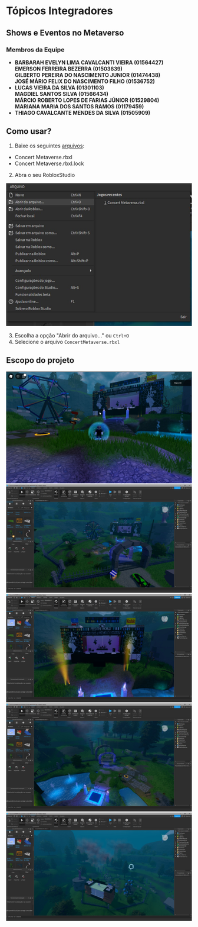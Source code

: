 # Tópicos Integradores 

## Shows e Eventos no Metaverso

### Membros da Equipe

- **BARBARAH EVELYN LIMA CAVALCANTI VIEIRA (01564427)**</br>
**EMERSON FERREIRA BEZERRA (01503639)**</br>
**GILBERTO PEREIRA DO NASCIMENTO JUNIOR (01474438)**</br>
 **JOSÉ MÁRIO FELIX DO NASCIMENTO FILHO (01536752)**</br>
- **LUCAS VIEIRA DA SILVA (01301103)**</br>
 **MAGDIEL SANTOS SILVA (01566434)**</br>
**MÁRCIO ROBERTO LOPES DE FARIAS JÚNIOR (01529804)**</br>
**MARIANA MARIA DOS SANTOS RAMOS (01179459)**</br>
- **THIAGO CAVALCANTE MENDES DA SILVA (01505909)**</br>

## Como usar?

1. Baixe os seguintes [arquivos](https://github.com/lucasarieiv/topicos-integrados/tree/main/concert_metaverse):

- Concert Metaverse.rbxl
- Concert Metaverse.rbxl.lock

2. Abra o seu RobloxStudio

<img src="./img/tutorial.jpeg">

3. Escolha a opção "Abrir do arquivo..." ou `Ctrl+O`
4. Selecione o arquivo `ConcertMetaverse.rbxl`

## Escopo do projeto

<img src="./img/metaverse_05.jpeg">
<img src="./img/metaverse_01.jpeg">
<img src="./img/metaverse_02.jpeg">
<img src="./img/metaverse_03.jpeg">
<img src="./img/metaverse_04.jpeg">

